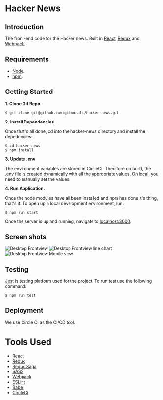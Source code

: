 # Hacker News

## Introduction

The front-end code for the Hacker news. Built in [React](https://reactjs.org/), [Redux](https://redux.js.org/) and [Webpack](https://webpack.js.org/).

## Requirements

- [Node](https://nodejs.org/en/).
- [npm](https://www.npmjs.com/package/npm).

## Getting Started

**1. Clone Git Repo.**

```
$ git clone git@github.com:gitmurali/hacker-news.git
```

**2. Install Dependencies.**

Once that's all done, cd into the hacker-news directory and install the depedencies:

```
$ cd hacker-news
$ npm install
```

**3. Update .env**

The environment variables are stored in CircleCi. Therefore on build, the .env file is created dynamically with all the appropriate values.
On local, you need to manually set the values. 

**4. Run Application.**

Once the node modules have all been installed and npm has done it's thing, that's it. To open up a local development environment, run:

```
$ npm run start
```

Once the server is up and running, navigate to [localhost:3000](http://localhost:3000).

## Screen shots

![Desktop Frontview](https://drive.google.com/file/d/193O9PSg83CPVzrzSixc-uDMogwhT244e/view?usp=sharing)
![Desktop Frontview line chart](https://drive.google.com/file/d/1bZ34UXuwrP0pm7ztWzmuxs0LpmE2oss7/view?usp=sharing)
![Desktop Frontview Mobile view](https://drive.google.com/file/d/1e6HKZmrDRhvW65zpMTP3j98RpTh10Xop/view?usp=sharing)

## Testing

[Jest](https://jestjs.io/) is testing platform used for the project. To run test use the following command:

```
$ npm run test
```

## Deployment

We use Circle CI as the CI/CD tool. 

# Tools Used

- [React](https://reactjs.org/)
- [Redux](https://redux.js.org)
- [Redux Saga](https://github.com/redux-saga/redux-saga)
- [SASS](https://sass-lang.com/)
- [Webpack](https://webpack.js.org/)
- [ESLint](https://eslint.org/)
- [Babel](https://babeljs.io/)
- [CircleCi](https://circleci.com/)
